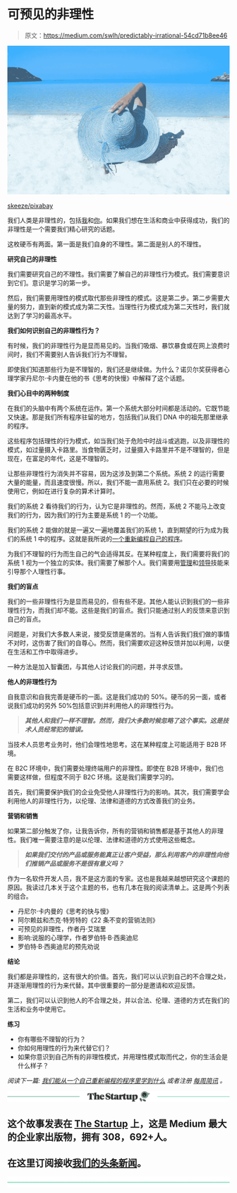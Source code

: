 # 可预见的非理性

> 原文：<https://medium.com/swlh/predictably-irrational-54cd71b8ee46>

![](img/0d9cf2c89a9ea30d978ba53b14758ea1.png)

[skeeze/pixabay](https://pixabay.com/en/fashion-model-beach-hat-sand-sea-985556/)

我们人类是非理性的，包括[我](https://ideavisionaction.com/personal-development/im-irrational/)和[你](https://ideavisionaction.com/personal-development/you-are-delusional/)。如果我们想在生活和商业中获得成功，我们的非理性是一个需要我们精心研究的话题。

这枚硬币有两面。第一面是我们自身的不理性。第二面是别人的不理性。

**研究自己的非理性**

我们需要研究自己的不理性。我们需要了解自己的非理性行为模式。我们需要意识到它们。意识是学习的第一步。

然后，我们需要用理性的模式取代那些非理性的模式。这是第二步。第二步需要大量的努力，直到新的模式成为第二天性。当理性行为模式成为第二天性时，我们就达到了学习的最高水平。

**我们如何识别自己的非理性行为？**

有时候，我们的非理性行为是显而易见的。当我们吸烟、暴饮暴食或在网上浪费时间时，我们不需要别人告诉我们行为不理智。

即使我们知道那些行为是不理智的，我们还是继续做。为什么？诺贝尔奖获得者心理学家丹尼尔·卡内曼在他的书《思考的快慢》中解释了这个话题。

**我们心目中的两种制度**

在我们的头脑中有两个系统在运作。第一个系统大部分时间都是活动的。它既节能又快速。那是我们所有程序驻留的地方，包括我们从我们 DNA 中的祖先那里继承的程序。

这些程序包括理性的行为模式，如当我们处于危险中时战斗或逃跑，以及非理性的模式，如过量摄入卡路里。当食物匮乏时，过量摄入卡路里并不是不理智的，但是现在，在富足的年代，这是不理智的。

让那些非理性行为消失并不容易，因为这涉及到第二个系统。系统 2 的运行需要大量的能量，而且速度很慢。所以，我们不能一直用系统 2。我们只在必要的时候使用它，例如在进行复杂的算术计算时。

我们的系统 2 看待我们的行为，认为它是非理性的。然而，系统 2 不能马上改变我们的行为，因为我们的行为主要是系统 1 的一个功能。

我们的系统 2 能做的就是一遍又一遍地覆盖我们的系统 1，直到期望的行为成为我们的系统 1 中的程序。这就是我所说的[一个重新编程自己的程序](https://ideavisionaction.com/personal-development/what-we-can-learn-from-a-program-that-reprograms-itself/)。

为我们不理智的行为而生自己的气会适得其反。在某种程度上，我们需要将我们的系统 1 视为一个独立的实体。我们需要了解那个人。我们需要用[管理](https://ideavisionaction.com/tag/management/)和[领导](https://ideavisionaction.com/tag/leadership/)技能来引导那个人理性行事。

**我们的盲点**

我们的一些非理性行为是显而易见的，但有些不是。其他人能认识到我们的一些非理性行为，而我们却不能。这些是我们的盲点。我们只能通过别人的反馈来意识到自己的盲点。

问题是，对我们大多数人来说，接受反馈是痛苦的。当有人告诉我们我们做的事情不对时，这伤害了我们的自尊心。然而，我们需要欢迎这种反馈并加以利用，以便在生活和工作中取得进步。

一种方法是加入智囊团，与其他人讨论我们的问题，并寻求反馈。

**他人的非理性行为**

自我意识和自我完善是硬币的一面。这是我们成功的 50%。硬币的另一面，或者说我们成功的另外 50%包括意识到并利用他人的非理性行为。

> ***其他人和我们一样不理智。然而，我们大多数时候忽略了这个事实。这是技术人员经常犯的错误。***

当技术人员思考业务时，他们会理性地思考。这在某种程度上可能适用于 B2B 环境。

在 B2C 环境中，我们需要处理终端用户的非理性。即使在 B2B 环境中，我们也需要这样做，但程度不同于 B2C 环境。这是我们需要学习的。

首先，我们需要保护我们的企业免受他人非理性行为的影响。其次，我们需要学会利用他人的非理性行为，以伦理、法律和道德的方式改善我们的业务。

**营销和销售**

如果第二部分触发了你，让我告诉你，所有的营销和销售都是基于其他人的非理性。我们唯一需要注意的是以伦理、法律和道德的方式使用这些概念。

> ***如果我们交付的产品或服务能真正让客户受益，那么利用客户的非理性向他们推销产品或服务不是很有意义吗？***

作为一名软件开发人员，我不是这方面的专家。这也是我越来越想研究这个课题的原因。我读过几本关于这个主题的书，也有几本在我的阅读清单上。这是两个列表的组合。

*   丹尼尔·卡内曼的《思考的快与慢》
*   阿尔赖兹和杰克·特劳特的《22 条不变的营销法则》
*   可预见的非理性，作者丹·艾瑞里
*   影响:说服的心理学，作者罗伯特·B·西奥迪尼
*   罗伯特·B·西奥迪尼的预先劝说

**结论**

我们都是非理性的，这有很大的价值。首先，我们可以认识到自己的不合理之处，并逐渐用理性的行为来代替。其中很重要的一部分是邀请和欢迎反馈。

第二，我们可以认识到他人的不合理之处，并以合法、伦理、道德的方式在我们的生活和业务中使用它。

**练习**

*   你有哪些不理智的行为？
*   你如何用理性的行为来代替它们？
*   如果你意识到自己所有的非理性模式，并用理性模式取而代之，你的生活会是什么样子？

*阅读下一篇:* [*我们能从一个自己重新编程的程序里学到什么*](https://ideavisionaction.com/personal-development/what-we-can-learn-from-a-program-that-reprograms-itself/) *或者注册* [*每周简讯*](https://ideavisionaction.com/email-newsletter/) *。*

[![](img/308a8d84fb9b2fab43d66c117fcc4bb4.png)](https://medium.com/swlh)

## 这个故事发表在 [The Startup](https://medium.com/swlh) 上，这是 Medium 最大的企业家出版物，拥有 308，692+人。

## 在这里订阅接收[我们的头条新闻](http://growthsupply.com/the-startup-newsletter/)。

[![](img/b0164736ea17a63403e660de5dedf91a.png)](https://medium.com/swlh)